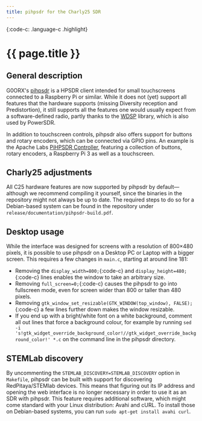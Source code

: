 ```yaml
---
title: pihpsdr for the Charly25 SDR
---
```


{:code-c: .language-c .highlight}

# {{ page.title }}

## General description

G0ORX's [pihpsdr](https://github.com/g0orx/pihpsdr) is a HPSDR client intended for small touchscreens connected to a Raspberry Pi or similar. While it does not (yet) support all features that the hardware supports (missing Diversity reception and Predistortion), it still supports all the features one would usually expect from a software-defined radio, partly thanks to the [WDSP](https://github.com/g0orx/wdsp) library, which is also used by PowerSDR.

In addition to touchscreen controls, pihpsdr also offers support for buttons and rotary encoders, which can be connected via GPIO pins. An example is the Apache Labs [PiHPSDR Controller](https://apache-labs.com/al-products/1043/PiHPSDR-Controller.html), featuring a collection of buttons, rotary encoders, a Raspberry Pi 3 as well as a touchscreen.

## Charly25 adjustments

All C25 hardware features are now supported by pihpsdr by default—although we recommend compiling it yourself, since the binaries in the repository might not always be up to date. The required steps to do so for a Debian-based system can be found in the repository under `release/documentation/pihpsdr-build.pdf`.

## Desktop usage

While the interface was designed for screens with a resolution of 800×480 pixels, it is possible to use pihpsdr on a Desktop PC or Laptop with a bigger screen. This requires a few changes in `main.c`, starting at around line 181: 

* Removing the `display_width=800;`{:code-c} and `display_height=480;`{:code-c} lines enables the window to take an arbitrary size.
* Removing `full_screen=0;`{:code-c} causes the pihpsdr to go into fullscreen mode, even for screen wider than 800 or taller than 480 pixels.
* Removing `gtk_window_set_resizable(GTK_WINDOW(top_window), FALSE);`{:code-c} a few lines further down makes the window resizable.
* If you end up with a bright/white font on a white background, comment all out lines that force a background colour, for example by running `sed -i 's!gtk_widget_override_background_color!//gtk_widget_override_background_color!' *.c` on the command line in the pihpsdr directory.

## STEMLab discovery

By uncommenting the `STEMLAB_DISCOVERY=STEMLAB_DISCOVERY` option in `Makefile`, pihpsdr can be built with support for discovering RedPitaya/STEMlab devices. This means that figuring out its IP address and opening the web interface is no longer necessary in order to use it as an SDR with pihpsdr. This feature requires additional software, which might come standard with your Linux distribution: Avahi and cURL. To install those on Debian-based systems, you can run `sudo apt-get install avahi curl`.

